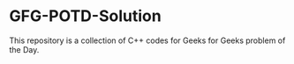 # GFG-POTD-Solution
This repository is a collection of C++ codes for Geeks for Geeks problem of the Day.
